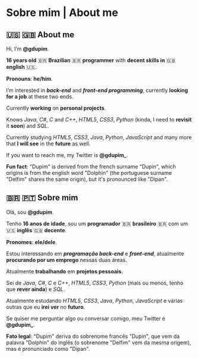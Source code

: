 # Sobre mim | About me

## :us: :uk: About me

Hi, I’m **@gdupim**.

**16 years old** :brazil: **Brazilian** :brazil: **programmer** with **decent skills in** :uk: **english** :us:.

**Pronouns**: **he/him**.

I’m interested in ***back-end*** and ***front-end programming***, currently **looking for a job** at these two ends.

Currently **working** on **personal projects**.

Knows *Java*, *C#*, *C* and *C++*, *HTML5*, *CSS3*, *Python* (kinda, I need to **revisit** it **soon**) and *SQL*.

Currently studying *HTML5*, *CSS3*, *Java*, *Python*, *JavaScript* and many more that **I will see** in the **future** as well.

If you want to reach me, my Twitter is **@gdupim_**.

**Fun fact**: "Dupim" is derived from the french surname "Dupin", which origins is from the english word "Dolphin" (the portuguese surname "Delfim" shares the same origin), but it's pronounced like "Dipan".

## :brazil: :portugal: Sobre mim

Olá, sou **@gdupim**.

Tenho **16 anos de idade**, sou um **programador** :brazil: **brasileiro** :brazil: com um :us: **inglês** :uk: **decente**.

**Pronomes**: **ele/dele**.

Estou interessando em ***programação back-end*** e ***front-end***, atualmente **procurando por um emprego** nessas duas áreas.

Atualmente **trabalhando** em **projetos pessoais**.

Sei de *Java*, *C#*, *C* e *C++*, *HTML5*, *CSS3*, *Python* (mais ou menos, tenho que **rever ainda**) e *SQL*.

Atualmente estudando *HTML5*, *CSS3*, *Java*, *Python*, *JavaScript* e várias outras que eu **irei ver** no **futuro**.

Se quiser me perguntar algo ou conversar comigo, meu Twitter é **@gdupim_**.

**Fato legal**: "Dupim" deriva do sobrenome francês "Dupin", que vem da palavra "Dolphin" do inglês (o sobrenome "Delfim" vem da mesma origem), mas é pronunciado como "Dipan".
